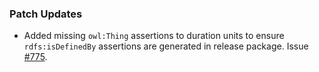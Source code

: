 ### Patch Updates

- Added missing `owl:Thing` assertions to duration units to ensure `rdfs:isDefinedBy` assertions are generated in release package. Issue [#775](https://github.com/semanticarts/gist/issues/775).